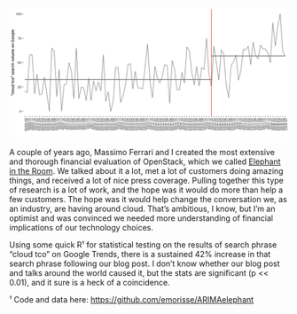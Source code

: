 ![google searches for "cloud tco"](https://github.com/emorisse/ARIMAelephant/blob/master/CloudTCOSearchARIMA.png?raw=true)

A couple of years ago, Massimo Ferrari and I created the most extensive and thorough financial evaluation of OpenStack, which we called [Elephant in the Room](https://github.com/emorisse/presentations/raw/master/OpenStack%20East%202016%20-%20Elephant%20in%20the%20Room-%20What's%20the%20TCO%20for%20an%20OpenStack%20cloud-.pdf). We talked about it a lot, met a lot of customers doing amazing things, and received a lot of nice press coverage. Pulling together this type of research is a lot of work, and the hope was it would do more than help a few customers. The hope was it would help change the conversation we, as an industry, are having around cloud. That’s ambitious, I know, but I’m an optimist and was convinced we needed more understanding of financial implications of our technology choices.

Using some quick R¹ for statistical testing on the results of search phrase “cloud tco” on Google Trends, there is a sustained 42% increase in that search phrase following our blog post. I don’t know whether our blog post and talks around the world caused it, but the stats are significant (p << 0.01), and it sure is a heck of a coincidence.

¹ Code and data here: https://github.com/emorisse/ARIMAelephant
